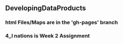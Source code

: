 ##  DevelopingDataProducts

### html Files/Maps are in the 'gh-pages' branch

### 4_I nations is Week 2 Assignment
